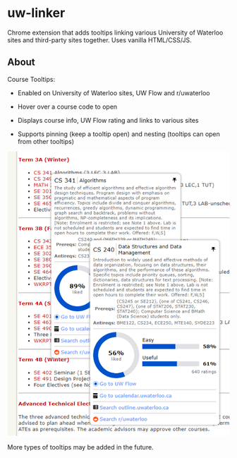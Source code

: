 # uw-linker

Chrome extension that adds tooltips linking various University of Waterloo sites and third-party sites together. Uses vanilla HTML/CSS/JS.

## About

Course Tooltips:

- Enabled on University of Waterloo sites, UW Flow and r/uwaterloo

- Hover over a course code to open

- Displays course info, UW Flow rating and links to various sites

- Supports pinning (keep a tooltip open) and nesting (tooltips can open from other tooltips)

![Image of course tooltip.](docs/course-tooltip.png)

More types of tooltips may be added in the future.
